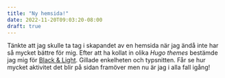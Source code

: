 ```yaml
---
title: "Ny hemsida!"
date: 2022-11-20T09:03:20-08:00
draft: true
---
```


Tänkte att jag skulle ta tag i skapandet av en hemsida när jag ändå inte har så mycket bättre för mig. Efter att ha kollat in olika *Hugo themes* bestämde jag mig för [Black & Light](https://themes.gohugo.io/themes/hugo-black-and-light-theme/). Gillade enkelheten och typsnitten. Får se hur mycket aktivitet det blir på sidan framöver men nu är jag i alla fall igång!  

